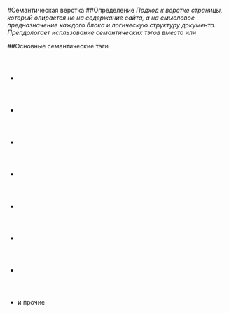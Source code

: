 #Семантическая верстка
##Определение
_Подход к верстке страницы, который опирается не на содержание сайта, а на смысловое предназначение каждого блока и логическую структуру документа. Препдологает испльзование семантических тэгов вместо <span> или <div>_

##Основные семантические тэги
- <header>
- <footer>
- <main>
- <section>
- <article>
- <nav>
- <aside>
- <table>
- <form> и прочие
